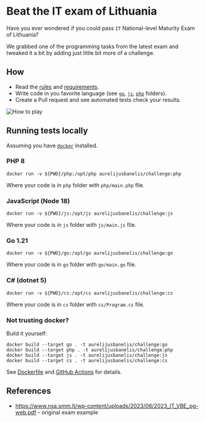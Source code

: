 # Beat the IT exam of Lithuania

Have you ever wondered if you could pass `IT` National-level Maturity Exam of Lithuania?

We grabbed one of the programming tasks from the latest exam
and tweaked it a bit by adding just little bit more of a challenge.

## How

 * Read the [rules](requirements/rules.md) and [requirements](requirements/requirements.md).
 * Write code in you favorite language (see [`go`](go/main.go), [`js`](js/main.js), [`php`](php/main.php) folders).
 * Create a Pull request and see automated tests check your results.

![How to play](docs/how-to-play.gif)

## Running tests locally

Assuming you have [`docker`](https://docs.docker.com/engine/install/) installed.

### PHP 8

```shell
docker run -v ${PWD}/php:/opt/php aurelijusbanelis/challenge:php
```
Where your code is in `php` folder with `php/main.php` file.

### JavaScript (Node 18)

```shell
docker run -v ${PWD}/js:/opt/js aurelijusbanelis/challenge:js
```
Where your code is in `js` folder with `js/main.js` file.

### Go 1.21

```shell
docker run -v ${PWD}/go:/opt/go aurelijusbanelis/challenge:go
```
Where your code is in `go` folder with `go/main.go` file.

### C# (dotnet 5)

```shell
docker run -v ${PWD}/cs:/opt/cs aurelijusbanelis/challenge:cs
```
Where your code is in `cs` folder with `cs/Program.cs` file.


### Not trusting docker?

Build it yourself:
```shell
docker build --target go . -t aurelijusbanelis/challenge:go
docker build --target php . -t aurelijusbanelis/challenge:php
docker build --target js . -t aurelijusbanelis/challenge:js
docker build --target cs . -t aurelijusbanelis/challenge:cs
```

See [Dockerfile](Dockerfile) and [GitHub Actions](.github/workflows/infrastructure.yml) for details.

## References

* https://www.nsa.smm.lt/wp-content/uploads/2023/06/2023_IT_VBE_pg-web.pdf - original exam example
